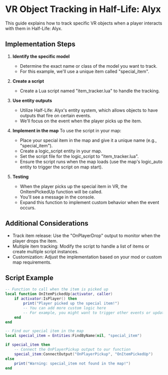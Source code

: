 # VR Object Tracking in Half-Life: Alyx

This guide explains how to track specific VR objects when a player interacts with them in Half-Life: Alyx.

## Implementation Steps

1. **Identify the specific model**
   - Determine the exact name or class of the model you want to track.
   - For this example, we'll use a unique item called "special_item".

2. **Create a script**
   - Create a Lua script named "item_tracker.lua" to handle the tracking.

3. **Use entity outputs**
   - Utilize Half-Life: Alyx's entity system, which allows objects to have outputs that fire on certain events.
   - We'll focus on the event when the player picks up the item.

4. **Implement in the map**
   To use the script in your map:
   - Place your special item in the map and give it a unique name (e.g., "special_item").
   - Create a logic_script entity in your map.
   - Set the script file for the logic_script to "item_tracker.lua".
   - Ensure the script runs when the map loads (use the map's logic_auto entity to trigger the script on map start).

5. **Testing**
   - When the player picks up the special item in VR, the OnItemPickedUp function will be called.
   - You'll see a message in the console.
   - Expand this function to implement custom behavior when the event occurs.

## Additional Considerations

- Track item release: Use the "OnPlayerDrop" output to monitor when the player drops the item.
- Multiple item tracking: Modify the script to handle a list of items or create multiple script instances.
- Customization: Adjust the implementation based on your mod or custom map requirements.

## Script Example

```lua
-- Function to call when the item is picked up
local function OnItemPickedUp(activator, caller)
    if activator:IsPlayer() then
        print("Player picked up the special item!")
        -- You can add more custom logic here
        -- For example, you might want to trigger other events or update a score
    end
end

-- Find our special item in the map
local special_item = Entities:FindByName(nil, "special_item")

if special_item then
    -- Connect the OnPlayerPickup output to our function
    special_item:ConnectOutput("OnPlayerPickup", "OnItemPickedUp")
else
    print("Warning: special_item not found in the map!")
end
